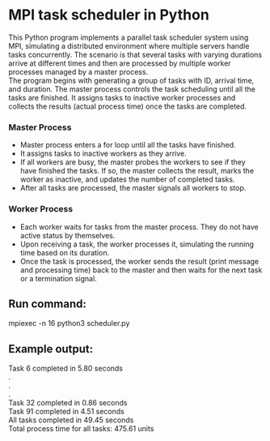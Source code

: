 # MPI task scheduler in Python 
This Python program implements a parallel task scheduler system using MPI, simulating a distributed environment where multiple servers handle tasks concurrently. The scenario is that several tasks with varying durations arrive at different times and then are processed by multiple worker processes managed by a master process.
\
The program begins with generating a group of tasks with ID, arrival time, and duration. The master process controls the task scheduling until all the tasks are finished. It assigns tasks to inactive worker processes and collects the results (actual process time) once the tasks are completed. 
### Master Process
- Master process enters a for loop until all the tasks have finished.
- It assigns tasks to inactive workers as they arrive.
- If all workers are busy, the master probes the workers to see if they have finished the tasks. If so, the master collects the result, marks the worker as inactive, and updates the number of completed tasks.
- After all tasks are processed, the master signals all workers to stop.
### Worker Process
- Each worker waits for tasks from the master process. They do not have active status by themselves.
- Upon receiving a task, the worker processes it, simulating the running time based on its duration.
- Once the task is processed, the worker sends the result (print message and processing time) back to the master and then waits for the next task or a termination signal.

## Run command:
mpiexec -n 16 python3 scheduler.py

## Example output:
Task 6 completed in 5.80 seconds\
.\
.\
.\
Task 32 completed in 0.86 seconds\
Task 91 completed in 4.51 seconds\
All tasks completed in 49.45 seconds\
Total process time for all tasks: 475.61 units
